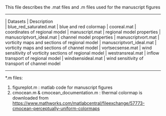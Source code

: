 This file describes the .mat files and .m files used for the manuscript figures


------------------------------------------------------------------
| Datasets                               |   Description     
| blue_red_saturated.mat       |   blue and red colormap
| cooreal.mat                          |   coordinates of regional model
| manuscript.mat                    |   regional model properties 
| manuscriptvort_ideal.mat     |   channel model properties
| manuscriptvort.mat              |  vorticity maps and sections of regional model
| manuscriptvort_ideal.mat     |  vorticity maps and sections of channel model
| vortsecsense.mat                 |  wind sensitivity of vorticity sections of regional model
| westransreal.mat                  |  inflow transport of regional model
| windsensideal.mat                | wind sensitivity of transport of channel model

---------------------------------------------------------------------
*.m files:
1. figureplot.m : matlab code for manuscript figures
2. cmocean.m & cmocean_documentation.m : thermal colormap is downloaded from
https://www.mathworks.com/matlabcentral/fileexchange/57773-cmocean-perceptually-uniform-colormaps

